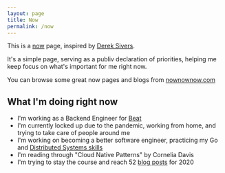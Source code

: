 ```yaml
---
layout: page
title: Now
permalink: /now
---
```


This is a [now](https://nownownow.com/about) page, inspired by [Derek Sivers](https://sivers.org/nowff).

It's a simple page, serving as a publiv declaration of priorities, helping me keep focus on what's important for me right now.

You can browse some great now pages and blogs from [nownownow.com](https://nownownow.com/)

## What I'm doing right now
- I'm working as a Backend Engineer for [Beat](https://thebeat.co)
- I'm currently locked up due to the pandemic, working from home, and trying to take care of people around me
- I'm working on becoming a better software engineer, practicing my Go and [Distributed Systems skills](https://www.youtube.com/watch?v=cQP8WApzIQQ&list=PLrw6a1wE39_tb2fErI4-WkMbsvGQk9_UB)
- I'm reading through "Cloud Native Patterns" by Cornelia Davis
- I'm trying to stay the course and reach 52 [blog posts](https://tpaschalis.github.io) for 2020
